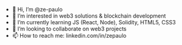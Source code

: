 - 👋 Hi, I’m @ze-paulo
- 👀 I’m interested in web3 solutions & blockchain development
- 🌱 I’m currently learning JS (React, Node), Solidity, HTML5, CSS3
- 💞️ I’m looking to collaborate on web3 projects
- 📫 How to reach me: linkedin.com/in/zepaulo

<!---
ze-paulo/ze-paulo is a ✨ special ✨ repository because its `README.md` (this file) appears on your GitHub profile.
You can click the Preview link to take a look at your changes.
--->
